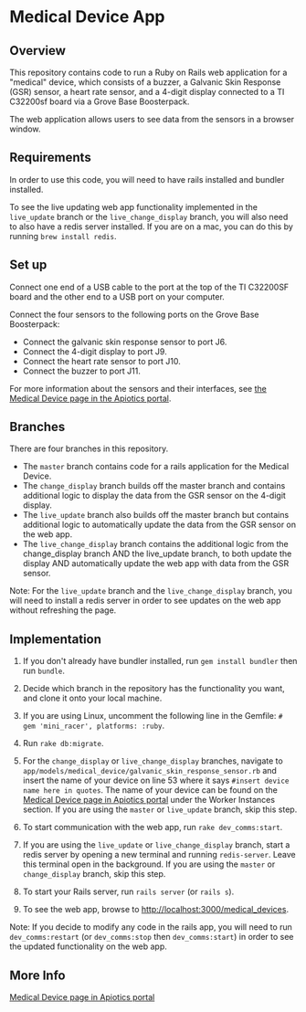 # Medical Device App

## Overview

This repository contains code to run a Ruby on Rails web application for a "medical" device, which consists of a buzzer, a Galvanic Skin Response (GSR) sensor, a heart rate sensor, and a 4-digit display connected to a TI C32200sf board via a Grove Base Boosterpack.

The web application allows users to see data from the sensors in a browser window.


## Requirements

In order to use this code, you will need to have rails installed and bundler installed. 

To see the live updating web app functionality implemented in the `live_update` branch or the `live_change_display` branch, you will also need to also have a redis server installed.  If you are on a mac, you can do this by running `brew install redis`.


## Set up

Connect one end of a USB cable to the port at the top of the TI C32200SF board and the other end to a USB port on your computer.

Connect the four sensors to the following ports on the Grove Base Boosterpack:* Connect the galvanic skin response sensor to port J6.* Connect the 4-digit display to port J9.
* Connect the heart rate sensor to port J10.
* Connect the buzzer to port J11.  

For more information about the sensors and their interfaces, see [the Medical Device page in the Apiotics portal](https://portal.apiotics.com/workers/107).


## Branches

There are four branches in this repository.

* The `master` branch contains code for a rails application for the Medical Device.
* The `change_display` branch builds off the master branch and contains additional logic to display the data from the GSR sensor on the 4-digit display.
* The `live_update` branch also builds off the master branch but contains additional logic to automatically update the data from the GSR sensor on the web app. 
* The `live_change_display` branch contains the additional logic from the change_display branch AND the live_update branch, to both update the display AND automatically update the web app with data from the GSR sensor.

Note: For the `live_update` branch and the `live_change_display` branch, you will need to install a redis server in order to see updates on the web app without refreshing the page.


## Implementation

1. If you don't already have bundler installed, run `gem install bundler` then run `bundle`.

2. Decide which branch in the repository has the functionality you want, and clone it onto your local machine.

3. If you are using Linux, uncomment the following line in the Gemfile:
`# gem 'mini_racer', platforms: :ruby`.

4. Run `rake db:migrate`.

5. For the `change_display` or `live_change_display` branches, navigate to `app/models/medical_device/galvanic_skin_response_sensor.rb` and insert the name of your device on line 53 where it says `#insert device name here in quotes`.  The name of your device can be found on the [Medical Device page in Apiotics portal](https://portal.apiotics.com/workers/107) under the Worker Instances section.  If you are using the `master` or `live_update` branch, skip this step.

6. To start communication with the web app, run `rake dev_comms:start`.

7. If you are using the `live_update` or `live_change_display` branch, start a redis server by opening a new terminal and running `redis-server`.  Leave this terminal open in the background.  If you are using the `master` or `change_display` branch, skip this step.

8. To start your Rails server, run `rails server` (or `rails s`).

9. To see the web app, browse to <http://localhost:3000/medical_devices>.

Note: 
If you decide to modify any code in the rails app, you will need to run `dev_comms:restart` (or `dev_comms:stop` then `dev_comms:start`) in order to see the updated functionality on the web app.  


## More Info
[Medical Device page in Apiotics portal](https://portal.apiotics.com/workers/107)

